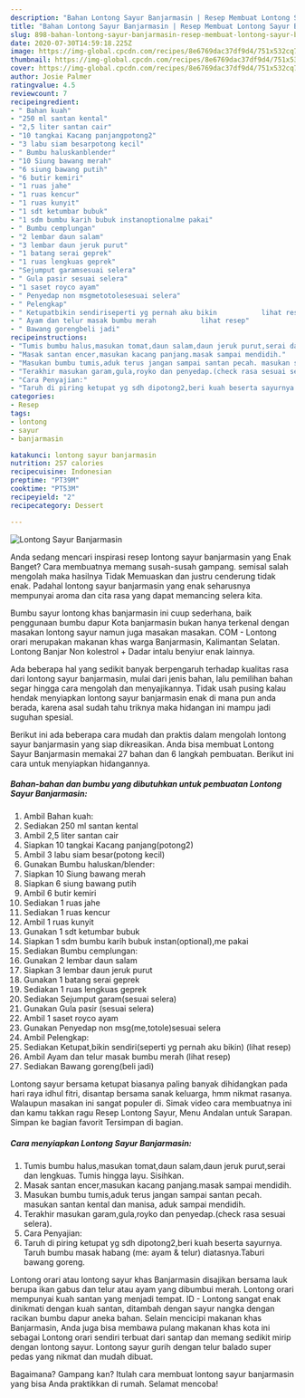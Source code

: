 ```yaml
---
description: "Bahan Lontong Sayur Banjarmasin | Resep Membuat Lontong Sayur Banjarmasin Yang Bisa Manjain Lidah"
title: "Bahan Lontong Sayur Banjarmasin | Resep Membuat Lontong Sayur Banjarmasin Yang Bisa Manjain Lidah"
slug: 898-bahan-lontong-sayur-banjarmasin-resep-membuat-lontong-sayur-banjarmasin-yang-bisa-manjain-lidah
date: 2020-07-30T14:59:18.225Z
image: https://img-global.cpcdn.com/recipes/8e6769dac37df9d4/751x532cq70/lontong-sayur-banjarmasin-foto-resep-utama.jpg
thumbnail: https://img-global.cpcdn.com/recipes/8e6769dac37df9d4/751x532cq70/lontong-sayur-banjarmasin-foto-resep-utama.jpg
cover: https://img-global.cpcdn.com/recipes/8e6769dac37df9d4/751x532cq70/lontong-sayur-banjarmasin-foto-resep-utama.jpg
author: Josie Palmer
ratingvalue: 4.5
reviewcount: 7
recipeingredient:
- " Bahan kuah"
- "250 ml santan kental"
- "2,5 liter santan cair"
- "10 tangkai Kacang panjangpotong2"
- "3 labu siam besarpotong kecil"
- " Bumbu haluskanblender"
- "10 Siung bawang merah"
- "6 siung bawang putih"
- "6 butir kemiri"
- "1 ruas jahe"
- "1 ruas kencur"
- "1 ruas kunyit"
- "1 sdt ketumbar bubuk"
- "1 sdm bumbu karih bubuk instanoptionalme pakai"
- " Bumbu cemplungan"
- "2 lembar daun salam"
- "3 lembar daun jeruk purut"
- "1 batang serai geprek"
- "1 ruas lengkuas geprek"
- "Sejumput garamsesuai selera"
- " Gula pasir sesuai selera"
- "1 saset royco ayam"
- " Penyedap non msgmetotolesesuai selera"
- " Pelengkap"
- " Ketupatbikin sendiriseperti yg pernah aku bikin           lihat resep"
- " Ayam dan telur masak bumbu merah           lihat resep"
- " Bawang gorengbeli jadi"
recipeinstructions:
- "Tumis bumbu halus,masukan tomat,daun salam,daun jeruk purut,serai dan lengkuas. Tumis hingga layu. Sisihkan."
- "Masak santan encer,masukan kacang panjang.masak sampai mendidih."
- "Masukan bumbu tumis,aduk terus jangan sampai santan pecah. masukan santan kental dan manisa, aduk sampai mendidih."
- "Terakhir masukan garam,gula,royko dan penyedap.(check rasa sesuai selera)."
- "Cara Penyajian:"
- "Taruh di piring ketupat yg sdh dipotong2,beri kuah beserta sayurnya. Taruh bumbu masak habang (me: ayam &amp; telur) diatasnya.Taburi bawang goreng."
categories:
- Resep
tags:
- lontong
- sayur
- banjarmasin

katakunci: lontong sayur banjarmasin 
nutrition: 257 calories
recipecuisine: Indonesian
preptime: "PT39M"
cooktime: "PT53M"
recipeyield: "2"
recipecategory: Dessert

---
```



![Lontong Sayur Banjarmasin](https://img-global.cpcdn.com/recipes/8e6769dac37df9d4/751x532cq70/lontong-sayur-banjarmasin-foto-resep-utama.jpg)

Anda sedang mencari inspirasi resep lontong sayur banjarmasin yang Enak Banget? Cara membuatnya memang susah-susah gampang. semisal salah mengolah maka hasilnya Tidak Memuaskan dan justru cenderung tidak enak. Padahal lontong sayur banjarmasin yang enak seharusnya mempunyai aroma dan cita rasa yang dapat memancing selera kita.

Bumbu sayur lontong khas banjarmasin ini cuup sederhana, baik penggunaan bumbu dapur Kota banjarmasin bukan hanya terkenal dengan masakan lontong sayur namun juga masakan masakan. COM - Lontong orari merupakan makanan khas warga Banjarmasin, Kalimantan Selatan. Lontong Banjar Non kolestrol + Dadar intalu benyiur enak lainnya.

Ada beberapa hal yang sedikit banyak berpengaruh terhadap kualitas rasa dari lontong sayur banjarmasin, mulai dari jenis bahan, lalu pemilihan bahan segar hingga cara mengolah dan menyajikannya. Tidak usah pusing kalau hendak menyiapkan lontong sayur banjarmasin enak di mana pun anda berada, karena asal sudah tahu triknya maka hidangan ini mampu jadi suguhan spesial.


Berikut ini ada beberapa cara mudah dan praktis dalam mengolah lontong sayur banjarmasin yang siap dikreasikan. Anda bisa membuat Lontong Sayur Banjarmasin memakai 27 bahan dan 6 langkah pembuatan. Berikut ini cara untuk menyiapkan hidangannya.

<!--inarticleads1-->

##### Bahan-bahan dan bumbu yang dibutuhkan untuk pembuatan Lontong Sayur Banjarmasin:

1. Ambil  Bahan kuah:
1. Sediakan 250 ml santan kental
1. Ambil 2,5 liter santan cair
1. Siapkan 10 tangkai Kacang panjang(potong2)
1. Ambil 3 labu siam besar(potong kecil)
1. Gunakan  Bumbu haluskan/blender:
1. Siapkan 10 Siung bawang merah
1. Siapkan 6 siung bawang putih
1. Ambil 6 butir kemiri
1. Sediakan 1 ruas jahe
1. Sediakan 1 ruas kencur
1. Ambil 1 ruas kunyit
1. Gunakan 1 sdt ketumbar bubuk
1. Siapkan 1 sdm bumbu karih bubuk instan(optional),me pakai
1. Sediakan  Bumbu cemplungan:
1. Gunakan 2 lembar daun salam
1. Siapkan 3 lembar daun jeruk purut
1. Gunakan 1 batang serai geprek
1. Sediakan 1 ruas lengkuas geprek
1. Sediakan Sejumput garam(sesuai selera)
1. Gunakan  Gula pasir (sesuai selera)
1. Ambil 1 saset royco ayam
1. Gunakan  Penyedap non msg(me,totole)sesuai selera
1. Ambil  Pelengkap:
1. Sediakan  Ketupat,bikin sendiri(seperti yg pernah aku bikin)           (lihat resep)
1. Ambil  Ayam dan telur masak bumbu merah           (lihat resep)
1. Sediakan  Bawang goreng(beli jadi)


Lontong sayur bersama ketupat biasanya paling banyak dihidangkan pada hari raya idhul fitri, disantap bersama sanak keluarga, hmm nikmat rasanya. Walaupun masakan ini sangat populer di. Simak video cara membuatnya ini dan kamu takkan ragu Resep Lontong Sayur, Menu Andalan untuk Sarapan. Simpan ke bagian favorit Tersimpan di bagian. 

<!--inarticleads2-->

##### Cara menyiapkan Lontong Sayur Banjarmasin:

1. Tumis bumbu halus,masukan tomat,daun salam,daun jeruk purut,serai dan lengkuas. Tumis hingga layu. Sisihkan.
1. Masak santan encer,masukan kacang panjang.masak sampai mendidih.
1. Masukan bumbu tumis,aduk terus jangan sampai santan pecah. masukan santan kental dan manisa, aduk sampai mendidih.
1. Terakhir masukan garam,gula,royko dan penyedap.(check rasa sesuai selera).
1. Cara Penyajian:
1. Taruh di piring ketupat yg sdh dipotong2,beri kuah beserta sayurnya. Taruh bumbu masak habang (me: ayam &amp; telur) diatasnya.Taburi bawang goreng.


Lontong orari atau lontong sayur khas Banjarmasin disajikan bersama lauk berupa ikan gabus dan telur atau ayam yang dibumbui merah. Lontong orari mempunyai kuah santan yang menjadi tempat. ID - Lontong sangat enak dinikmati dengan kuah santan, ditambah dengan sayur nangka dengan racikan bumbu dapur aneka bahan. Selain mencicipi makanan khas Banjarmasin, Anda juga bisa membawa pulang makanan khas kota ini sebagai Lontong orari sendiri terbuat dari santap dan memang sedikit mirip dengan lontong sayur. Lontong sayur gurih dengan telur balado super pedas yang nikmat dan mudah dibuat. 

Bagaimana? Gampang kan? Itulah cara membuat lontong sayur banjarmasin yang bisa Anda praktikkan di rumah. Selamat mencoba!
